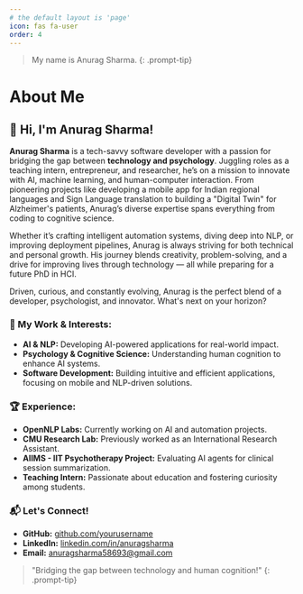 ```yaml
---
# the default layout is 'page'
icon: fas fa-user
order: 4
---
```


> My name is Anurag Sharma.
{: .prompt-tip}

# About Me

## 👋 Hi, I'm Anurag Sharma!

**Anurag Sharma** is a tech-savvy software developer with a passion for bridging the gap between **technology and psychology**. Juggling roles as a teaching intern, entrepreneur, and researcher, he’s on a mission to innovate with AI, machine learning, and human-computer interaction. From pioneering projects like developing a mobile app for Indian regional languages and Sign Language translation to building a "Digital Twin" for Alzheimer's patients, Anurag’s diverse expertise spans everything from coding to cognitive science.

Whether it’s crafting intelligent automation systems, diving deep into NLP, or improving deployment pipelines, Anurag is always striving for both technical and personal growth. His journey blends creativity, problem-solving, and a drive for improving lives through technology — all while preparing for a future PhD in HCI.

Driven, curious, and constantly evolving, Anurag is the perfect blend of a developer, psychologist, and innovator. What's next on your horizon? 

### 🚀 My Work & Interests:
- **AI & NLP:** Developing AI-powered applications for real-world impact.
- **Psychology & Cognitive Science:** Understanding human cognition to enhance AI systems.
- **Software Development:** Building intuitive and efficient applications, focusing on mobile and NLP-driven solutions.

### 🏆 Experience:
- **OpenNLP Labs:** Currently working on AI and automation projects.
- **CMU Research Lab:** Previously worked as an International Research Assistant.
- **AIIMS - IIT Psychotherapy Project:** Evaluating AI agents for clinical session summarization.
- **Teaching Intern:** Passionate about education and fostering curiosity among students.

### 📬 Let's Connect!
- **GitHub:** [github.com/yourusername](https://github.com/yourusername)
- **LinkedIn:** [linkedin.com/in/anuragsharma](https://linkedin.com/in/anuragsharma)
- **Email:**  anuragsharma58693@gmail.com

> "Bridging the gap between technology and human cognition!"
{: .prompt-tip}


